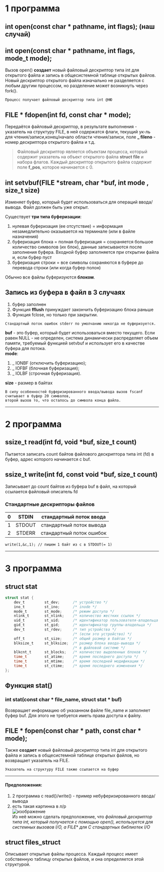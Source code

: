 # 1 программа
## int open(const char * pathname, int flags); (наш случай)
## int open(const char * pathname, int flags, mode_t mode);

Вызов open() **создает** новый файловый дескриптор типа int для открытого файла и запись в общесистемной таблице открытых файлов. 
Новый дескриптор открытого файла изначально не разделяется с любым другим процессом, но разделение может возникнуть через fork().

```
Процесс получает файловый дескриптор типа int @НЮ
```

## FILE * fdopen(int fd, const char * mode);

Передаётся файловый дескриптор, в результате выполнения - указатель на структуру FILE, в ней содержатся флаги, текущий ук-ль для чтения/записи,конец/начало области чтения/записи, поле **_ fileno** - номер дескриптора открытого файла и т.д.  
> Файловый дескриптор является объектам процесса, который содержит указатель на объект открытого файла **struct file** и набора флагов. Каждый дескриптор открытого файла содержит поле **f_pos**, которое начинается с 0.

## int setvbuf(FILE *stream, char *buf, int mode , size_t size)

Изменяет буфер, который будет использоваться для операций ввода/вывода. Файл должен быть уже открыт. 

Существует **три типа буферизации**: 
1. нулевая буферизация (ее отсутствие) = информация незамедлительно оказывается на терминале (или в файле назначения)
2. буферизация блока = полная буферизация = сохраняется большое количество символов (их блок), данные записываются после заполнения буфера. Входной буфер заполняется при открытии файла и, если буфер пуст  
3. буферизация строки = все символы сохраняются в буфере до перевода строки (или когда буфер полон)

Обычно все файлы буферизуются **блоком**. 

## Запись из буфера в файл в 3 случаях
1. буфер заполнен
2. Функция **fflush** принуждает закончить буферизацию блока раньше 
3. Функция fclose, но только при закрытии.  


```
Стандартный поток ошибок stderr по умолчанию никогда не буферизуется. 
```
**buf** - это буфер, который будет использоваться вместо текущего. Если равен NULL - не определен,  система динамически распределяет объем памяти, требуемый функцией setvbuf и использует его в качестве буфера для потока.  
**mode**:
1. _ IONBF (отключить буферизацию); 
2. _ IOFBF (блочная буферизация); 
3. _ IOLBF (строчная буферизация).

**size** - размер в байтах  

```
В силу особенностей буферизированного ввода/вывода вызов fscanf считывает в буфер 20 символов,
второй вызов то, что осталось до символа конца файла. 
``` 

---

# 2 программа
## ssize_t read(int fd, void *buf, size_t count)

 Пытается записать count байтов файлового дескриптора типа int (fd) в буфер, адрес которого начинается с buf. 
 
## ssize_t write(int fd, const void *buf, size_t count)
 
 Записывает до count байтов из буфера buf в файл, на который ссылается файловый описатель fd
 
### Стандартные дескрипторы файлов
| 0 | STDIN | стандартный поток ввода |
|:---:|:---:|:---:|
| 1 | STDOUT | стандартный поток вывода |
| 2 | STDERR | стандартный поток ошибок |

```
write(1,&c,1); // пишем 1 байт из с в STDOUT(= 1)
```

---

# 3 программа

## struct stat
```c
struct stat {
    dev_t         st_dev;      /* устройство */
    ino_t         st_ino;      /* inode */
    mode_t        st_mode;     /* режим доступа */
    nlink_t       st_nlink;    /* количество жестких ссылок */
    uid_t         st_uid;      /* идентификатор пользователя-владельца */
    gid_t         st_gid;      /* идентификатор группы-владельца */
    dev_t         st_rdev;     /* тип устройства */
                               /* (если это устройство) */
    off_t         st_size;     /* общий размер в байтах */
    blksize_t     st_blksize;  /* размер блока ввода-вывода */
                               /* в файловой системе */
    blkcnt_t      st_blocks;   /* количество выделенных блоков */
    time_t        st_atime;    /* время последнего доступа */
    time_t        st_mtime;    /* время последней модификации */
    time_t        st_ctime;    /* время последнего изменения */
};
```

## Функция stat()  
### int stat(const char * file_name, struct stat * buf)   
Возвращает информацию об указанном файле file_name и заполняет буфер buf. Для этого не требуется иметь права доступа к файлу.  

## FILE * fopen(const char * path, const char * mode);
Также **создает** новый файловый дескриптор типа int для открытого файла и запись в общесистемной таблице открытых файлов, но возвращает указатель на FILE.  

```
Указатель на структуру FILE также ссылается на буфер
```

---
#### Предположения:
1. 2 программа с read()/write() - пример небуферизированного ввода/вывода
2. есть такая картинка в л/р  
![изображение](https://user-images.githubusercontent.com/54107546/116965092-b32c1200-acb5-11eb-9fb1-dcb226380ecb.png)  
Из неё можно сделать предположение, что *файловый дескриптор типа int, который получается с помощью open(), используется для системных вызовов I/O, а FILE** *для С стандартных библиотек I/O*


## struct files_struct
Описывает открытые файлы процесса. Каждый процесс имеет собственную таблицу открытых файлов, и она определяется этой структурой.  
